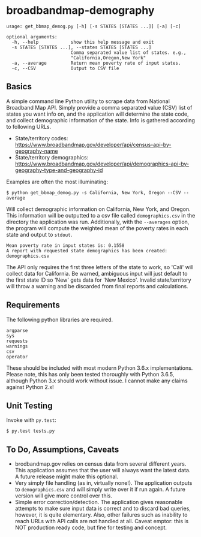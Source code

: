 # broadbandmap-demography

```
usage: get_bbmap_demog.py [-h] [-s STATES [STATES ...]] [-a] [-c]

optional arguments:
  -h, --help            show this help message and exit
  -s STATES [STATES ...], --states STATES [STATES ...]
                        Comma separated value list of states. e.g.,
                        "California,Oregon,New York"
  -a, --average         Return mean poverty rate of input states.
  -c, --CSV             Output to CSV file
```
## Basics

A simple command line Python utility to scrape data from National Broadband Map API. Simply provide a comma separated value (CSV) list of states you want info on, and the application will determine the state code, and collect demographic information of the state. Info is gathered according to following URLs.

- State/territory codes: https://www.broadbandmap.gov/developer/api/census-api-by-geography-name
- State/territory demographics: https://www.broadbandmap.gov/developer/api/demographics-api-by-geography-type-and-geography-id

Examples are often the most illuminating:

```
$ python get_bbmap_demog.py -s California, New York, Oregon --CSV --average
```

Will collect demographic information on California, New York, and Oregon. This information will be outputted
to a csv file called `demographics.csv` in the directory the application was run. Additionally, with the
`--averages` option, the program will compute the weighted mean of the poverty rates in each state and output
to `stdout`. 

```
Mean poverty rate in input states is: 0.1558
A report with requested state demographics has been created: demographics.csv
```

The API only requires the first three letters of the state to work, so 'Cali' will collect data for California. Be warned, ambiguous input will just default to the first state ID so 'New' gets data for 'New Mexico'. Invalid state/territory will throw a warning and be discarded from final reports and calculations.

## Requirements

The following python libraries are required.

```
argparse
sys
requests
warnings
csv
operator
```

These should be included with most modern Python 3.6.x implementations. Please note, this has only been tested thoroughly with Python 3.6.5, although Python 3.x should work without issue. I cannot make any claims against Python 2.x!

## Unit Testing

Invoke with `py.test`:

```
$ py.test tests.py
```

## To Do, Assumptions, Caveats

- brodbandmap.gov relies on census data from several different years. This application assumes that the user will always want the latest data. A future release might make this optional.
- Very simply file handling (as in, virtually none!). The application outputs to `demographics.csv` and will simply write over it if run again. A future version will give more control over this.
- Simple error correction/detection. The application gives reasonable attempts to make sure input data is correct and to discard bad queries, however, it is quite elementary. Also, other failures such as inability to reach URLs with API calls are not handled at all. Caveat emptor: this is NOT production ready code, but fine for testing and concept.
